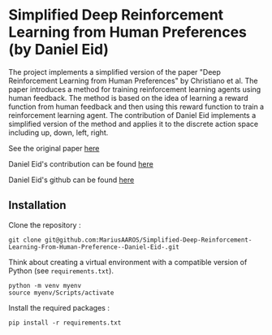 # Simplified Deep Reinforcement Learning from Human Preferences (by Daniel Eid)

The project implements a simplified version of the paper "Deep Reinforcement Learning from Human Preferences" by Christiano et al. The paper introduces a method for training reinforcement learning agents using human feedback. The method is based on the idea of learning a reward function from human feedback and then using this reward function to train a reinforcement learning agent. The contribution of Daniel Eid implements a simplified version of the method and applies it to the discrete action space including up, down, left, right.

See the original paper [here](https://arxiv.org/abs/1706.03741) 

Daniel Eid's contribution can be found [here](https://youtu.be/SieMY_-YcvE?si=Lgo5QxoSC-6QZf9u)

Daniel Eid's github can be found [here](https://github.com/danieleid317)

## Installation

Clone the repository :

```
git clone git@github.com:MariusAAROS/Simplified-Deep-Reinforcement-Learning-From-Human-Preference--Daniel-Eid-.git
```

Think about creating a virtual environment with a compatible version of Python (see ```requirements.txt```). 

```
python -m venv myenv
source myenv/Scripts/activate
```

Install the required packages :

```
pip install -r requirements.txt
```

